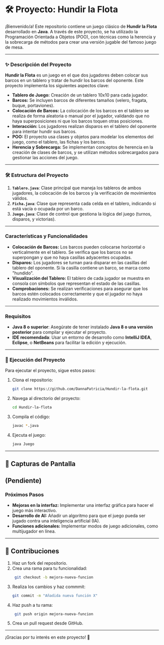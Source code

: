 # 🛠️ Proyecto: Hundir la Flota

¡Bienvenido/a! Este repositorio contiene un juego clásico de **Hundir la Flota** desarrollado en **Java**. A través de este proyecto, se ha utilizado la Programación Orientada a Objetos (POO), con técnicas como la herencia y la sobrecarga de métodos para crear una versión jugable del famoso juego de mesa.

---

### ✨ Descripción del Proyecto

**Hundir la Flota** es un juego en el que dos jugadores deben colocar sus barcos en un tablero y tratar de hundir los barcos del oponente. Este proyecto implementa los siguientes aspectos clave:

- **Tablero de Juego:** Creación de un tablero 10x10 para cada jugador.
- **Barcos:** Se incluyen barcos de diferentes tamaños (velero, fragata, buque, portaviones).
- **Colocación de Barcos:** La colocación de los barcos en el tablero se realiza de forma aleatoria o manual por el jugador, validando que no haya superposiciones ni que los barcos toquen otras posiciones.
- **Interacción:** Los jugadores realizan disparos en el tablero del oponente para intentar hundir sus barcos.
- **POO:** El proyecto usa clases y objetos para modelar los elementos del juego, como el tablero, las fichas y los barcos.
- **Herencia y Sobrecarga:** Se implementan conceptos de herencia en la creación de clases de barcos, y se utilizan métodos sobrecargados para gestionar las acciones del juego.

---

### 🛠️ Estructura del Proyecto

1. **`Tablero.java`**: Clase principal que maneja los tableros de ambos jugadores, la colocación de los barcos y la verificación de movimientos válidos.
2. **`Ficha.java`**: Clase que representa cada celda en el tablero, indicando si está vacía o ocupada por un barco.
3. **`Juego.java`**: Clase de control que gestiona la lógica del juego (turnos, disparos, y victorias).

---

### Características y Funcionalidades

- **Colocación de Barcos:** Los barcos pueden colocarse horizontal o verticalmente en el tablero. Se verifica que los barcos no se superpongan y que no haya casillas adyacentes ocupadas.
- **Disparos:** Los jugadores se turnan para disparar en las casillas del tablero del oponente. Si la casilla contiene un barco, se marca como "hundido".
- **Visualización del Tablero:** El tablero de cada jugador se muestra en consola con símbolos que representan el estado de las casillas.
- **Comprobaciones:** Se realizan verificaciones para asegurar que los barcos estén colocados correctamente y que el jugador no haya realizado movimientos inválidos.

---

### Requisitos

- **Java 8 o superior**: Asegúrate de tener instalado **Java 8 o una versión posterior** para compilar y ejecutar el proyecto.
- **IDE recomendada**: Usar un entorno de desarrollo como **IntelliJ IDEA**, **Eclipse**, o **NetBeans** para facilitar la edición y ejecución.

---

### 🚀 Ejecución del Proyecto

Para ejecutar el proyecto, sigue estos pasos:

1. Clona el repositorio:
    ```bash
    git clone https://github.com/DannaPatricia/Hundir-la-flota.git
    ```

2. Navega al directorio del proyecto:
    ```bash
    cd Hundir-la-flota
    ```

3. Compila el código:
    ```bash
    javac *.java
    ```

4. Ejecuta el juego:
    ```bash
    java Juego
    ```

---

## 🎨 Capturas de Pantalla

(Pendiente)
---

### Próximos Pasos

- **Mejoras en la interfaz:** Implementar una interfaz gráfica para hacer el juego más interactivo.
- **Desarrollo de AI:** Añadir un algoritmo para que el juego pueda ser jugado contra una inteligencia artificial (IA).
- **Funciones adicionales:** Implementar modos de juego adicionales, como multijugador en línea.

---

## 🤝 Contribuciones

1. Haz un fork del repositorio.
2. Crea una rama para tu funcionalidad:
   ```bash
    git checkout -b mejora-nueva-funcion
3. Realiza los cambios y haz commmit:
   ```bash
   git commit -m "Añadida nueva función X"
4. Haz push a tu rama:
   ```bash
    git push origin mejora-nueva-funcion
5. Crea un pull request desde GitHub.

---
¡Gracias por tu interés en este proyecto! 🚀

